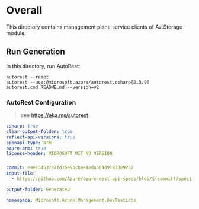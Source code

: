 # Overall
This directory contains management plane service clients of Az.Storage module.

## Run Generation
In this directory, run AutoRest:
```
autorest --reset
autorest --use:@microsoft.azure/autorest.csharp@2.3.90
autorest.cmd README.md --version=v2
```

### AutoRest Configuration
> see https://aka.ms/autorest
``` yaml
csharp: true
clear-output-folder: true
reflect-api-versions: true
openapi-type: arm
azure-arm: true
license-header: MICROSOFT_MIT_NO_VERSION
```



###
``` yaml
commit: eae134537e7fd35e5bcbae4eda564d91933e9257
input-file:
  - https://github.com/Azure/azure-rest-api-specs/blob/$(commit)/specification/devtestlabs/resource-manager/Microsoft.DevTestLab/stable/2018-09-15/DTL.json

output-folder: Generated

namespace: Microsoft.Azure.Management.DevTestLabs
```